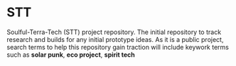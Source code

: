 # STT
Soulful-Terra-Tech (STT) project repository. The initial repository to track research and builds for any initial prototype ideas. As it is a public project, search terms to help this repository gain traction will include keywork terms such as **solar punk**, **eco project**, **spirit tech** 
